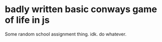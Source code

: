 # badly written basic conways game of life in js
 Some random school assignment thing. idk. do whatever.

